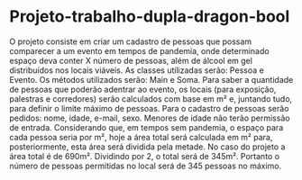 # Projeto-trabalho-dupla-dragon-bool
O projeto consiste em criar um cadastro de pessoas que possam comparecer a um evento em tempos de pandemia, onde determinado espaço deva conter X número de pessoas, além de álcool em gel distribuídos nos locais viáveis. As classes utilizadas serão: Pessoa e Evento. Os métodos utilizados serão: Main e Soma.
Para saber a quantidade de pessoas que poderão adentrar ao evento, os locais (para exposição, palestras e corredores) serão calculados com base em m² e, juntando tudo, para definir o limite máximo de pessoas. Para o cadastro de pessoas serão pedidos: nome, idade, e-mail, sexo. Menores de idade não terão permissão de entrada.
Considerando que, em tempos sem pandemia, o espaço para cada pessoa seria por m², hoje a área total será calculada em m² para, posteriormente, esta área será dividida pela metade. No caso do projeto a área total é de 690m². Dividindo por 2, o total será de 345m². Portanto o número de pessoas permitidas no local será de 345 pessoas no máximo.


